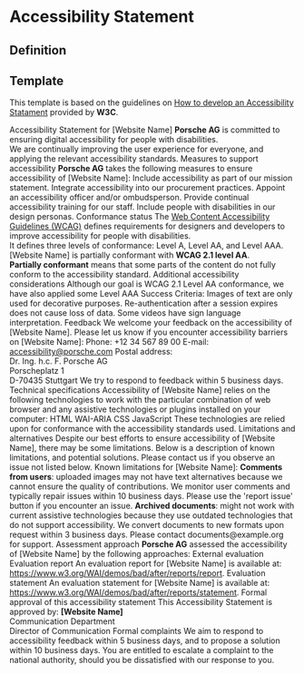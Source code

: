# Accessibility Statement

## Definition

## Template
This template is based on the guidelines on [How to develop an Accessibility Statament](https://www.w3.org/WAI/planning/statements/) provided by **W3C**.

<Playground class="p-accessibility-statement">
  <p-headline variant="headline-3">Accessibility Statement for [Website Name]</p-headline>
  <p-text>
    <strong>Porsche AG</strong> is committed to ensuring digital accessibility for people with disabilities.<br>
    We are continually improving the user experience for everyone, and applying the relevant accessibility standards.
  </p-text>
  <p-headline variant="headline-4" tag="h2">Measures to support accessibility</p-headline>
  <p-text>
    <strong>Porsche AG</strong> takes the following measures to ensure accessibility of [Website Name]:
  </p-text>
  <p-text-list>
    <p-text-list-item>Include accessibility as part of our mission statement.</p-text-list-item>
    <p-text-list-item>Integrate accessibility into our procurement practices.</p-text-list-item>
    <p-text-list-item>Appoint an accessibility officer and/or ombudsperson.</p-text-list-item>
    <p-text-list-item>Provide continual accessibility training for our staff.</p-text-list-item>
    <p-text-list-item>Include people with disabilities in our design personas.</p-text-list-item>
  </p-text-list>
  <p-headline variant="headline-4" tag="h2">Conformance status</p-headline>
  <p-text>
    The <a href="https://www.w3.org/WAI/standards-guidelines/wcag/">Web Content Accessibility Guidelines (WCAG)</a> defines requirements for designers and developers to improve accessibility for people with disabilities.<br>
    It defines three levels of conformance: Level A, Level AA, and Level AAA.
  </p-text>
  <p-text>
    [Website Name] is partially conformant with <strong>WCAG 2.1 level AA</strong>.<br>
    <strong>Partially conformant</strong> means that some parts of the content do not fully conform to the accessibility standard.
  </p-text>
  <p-headline variant="headline-5" tag="h3">Additional accessibility considerations</p-headline>
  <p-text>Although our goal is WCAG 2.1 Level AA conformance, we have also applied some Level AAA Success Criteria:</p-text>
  <p-text-list>
    <p-text-list-item>Images of text are only used for decorative purposes.</p-text-list-item>
    <p-text-list-item>Re-authentication after a session expires does not cause loss of data.</p-text-list-item>
    <p-text-list-item>Some videos have sign language interpretation.</p-text-list-item>
  </p-text-list>
  <p-headline variant="headline-4" tag="h2">Feedback</p-headline>
  <p-text>
    We welcome your feedback on the accessibility of [Website Name].
    Please let us know if you encounter accessibility barriers on [Website Name]:
  </p-text>
  <p-text-list>
    <p-text-list-item>Phone: +12 34 567 89 00</p-text-list-item>
    <p-text-list-item>E-mail: <a href="mailto:accessibility@porsche.com">accessibility@porsche.com</a></p-text-list-item>
    <p-text-list-item>
      Postal address: <br>
      Dr. Ing. h.c. F. Porsche AG<br>
      Porscheplatz 1<br>
      D-70435 Stuttgart
    </p-text-list-item>
  </p-text-list>
  <p-text>
    We try to respond to feedback within 5 business days.
  </p-text>
  <p-headline variant="headline-4" tag="h2">Technical specifications</p-headline>
  <p-text>
    Accessibility of [Website Name] relies on the following technologies to work with the particular combination of web browser and any assistive technologies or plugins installed on your computer:
  </p-text>
  <p-text-list>
    <p-text-list-item>HTML</p-text-list-item>
    <p-text-list-item>WAI-ARIA</p-text-list-item>
    <p-text-list-item>CSS</p-text-list-item>
    <p-text-list-item>JavaScript</p-text-list-item>
  </p-text-list>
  <p-text>These technologies are relied upon for conformance with the accessibility standards used.</p-text>
  <p-headline variant="headline-4" tag="h2">Limitations and alternatives</p-headline>
  <p-text>
    Despite our best efforts to ensure accessibility of [Website Name], there may be some limitations. Below is a description of known limitations, and potential solutions. Please contact us if you observe an issue not listed below.
  </p-text>
  <p-text>
    Known limitations for [Website Name]:
  </p-text>
  <p-text-list list-type="ordered">
    <p-text-list-item><strong>Comments from users</strong>: uploaded images may not have text alternatives because we cannot ensure the quality of contributions. We monitor user comments and typically repair issues within 10 business days. Please use the 'report issue' button if you encounter an issue.</p-text-list-item>
    <p-text-list-item><strong>Archived documents</strong>: might not work with current assistive technologies because they use outdated technologies that do not support accessibility. We convert documents to new formats upon request within 3 business days. Please contact documents@example.org for support.</p-text-list-item>
  </p-text-list>
  <p-headline variant="headline-4" tag="h2">Assessment approach</p-headline>
  <p-text>
    <strong>Porsche AG</strong> assessed the accessibility of [Website Name] by the following approaches:
  </p-text>
  <p-text-list>
    <p-text-list-item>External evaluation</p-text-list-item>
  </p-text-list>
  <p-headline variant="headline-4" tag="h2">Evaluation report</p-headline>
  <p-text>
    An evaluation report for [Website Name] is available at:
    <a href="https://www.w3.org/WAI/demos/bad/after/reports/report">https://www.w3.org/WAI/demos/bad/after/reports/report</a>.
  </p-text>
  <p-headline variant="headline-4" tag="h2">Evaluation statement</p-headline>
  <p-text>
    An evaluation statement for [Website Name] is available at:
    <a href="https://www.w3.org/WAI/demos/bad/after/reports/statement">https://www.w3.org/WAI/demos/bad/after/reports/statement</a>.
  </p-text>
  <p-headline variant="headline-4" tag="h2">Formal approval of this accessibility statement</p-headline>
  <p-text>This Accessibility Statement is approved by:</p-text>
  <p-text>
    <strong>[Website Name]<br></strong>
    Communication Department<br>
    Director of Communication
  </p-text>
  <p-headline variant="headline-4" tag="h2">Formal complaints</p-headline>
  <p-text>We aim to respond to accessibility feedback within 5 business days, and to propose a solution within 10 business days. You are entitled to escalate a complaint to the national authority, should you be dissatisfied with our response to you.</p-text>
</Playground>

<style scoped lang="scss">
  @import "~@porsche-design-system/utilities/scss";

.p-accessibility-statement {
  p-text,
  p-text-list {
    margin-top: $p-spacing-16;
  }

  p-text + p-headline[tag="h2"],
  p-text-list + p-headline[tag="h2"] {
    margin-top: $p-spacing-48;
  }

  p-text + p-headline[tag="h3"],
  p-text-list + p-headline[tag="h3"] {
    margin-top: $p-spacing-32;
  }
}
</style>
